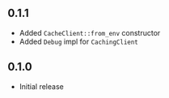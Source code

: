 0.1.1
-----
- Added `CacheClient::from_env` constructor
- Added `Debug` impl for `CachingClient`


0.1.0
-----
- Initial release
